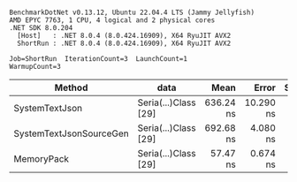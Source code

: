 ```

BenchmarkDotNet v0.13.12, Ubuntu 22.04.4 LTS (Jammy Jellyfish)
AMD EPYC 7763, 1 CPU, 4 logical and 2 physical cores
.NET SDK 8.0.204
  [Host]   : .NET 8.0.4 (8.0.424.16909), X64 RyuJIT AVX2
  ShortRun : .NET 8.0.4 (8.0.424.16909), X64 RyuJIT AVX2

Job=ShortRun  IterationCount=3  LaunchCount=1  
WarmupCount=3  

```
| Method                  | data                 | Mean      | Error     | StdDev   | Min       | Max       | Gen0   | Allocated |
|------------------------ |--------------------- |----------:|----------:|---------:|----------:|----------:|-------:|----------:|
| SystemTextJson          | Seria(...)Class [29] | 636.24 ns | 10.290 ns | 0.564 ns | 635.66 ns | 636.78 ns | 0.0038 |     392 B |
| SystemTextJsonSourceGen | Seria(...)Class [29] | 692.68 ns |  4.080 ns | 0.224 ns | 692.47 ns | 692.92 ns | 0.0048 |     464 B |
| MemoryPack              | Seria(...)Class [29] |  57.47 ns |  0.674 ns | 0.037 ns |  57.43 ns |  57.50 ns | 0.0014 |     120 B |
